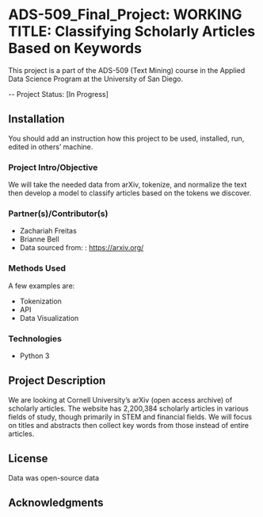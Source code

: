 # ADS-509_Final_Project: WORKING TITLE: Classifying Scholarly Articles Based on Keywords

This project is a part of the ADS-509 (Text Mining) course in the Applied Data Science Program at the University of San Diego. 

-- Project Status: [In Progress]

## Installation
You should add an instruction how this project to be used, installed, run, edited in others’ machine.
 
### Project Intro/Objective
We will take the needed data from arXiv, tokenize, and normalize the text then develop a model to classify articles based on the tokens we discover.  

### Partner(s)/Contributor(s)  
*	Zachariah Freitas 
*	Brianne Bell 
*	Data sourced from: : https://arxiv.org/  

### Methods Used
A few examples are:
*	Tokenization
*	API	
*	Data Visualization


### Technologies
*	Python 3


## Project Description
We are looking at Cornell University’s arXiv (open access archive) of scholarly articles. The website has 2,200,384 scholarly articles in various fields of study, though primarily in STEM and financial fields. We will focus on titles and abstracts then collect key words from those instead of entire articles.  

## License
Data was open-source data

## Acknowledgments


